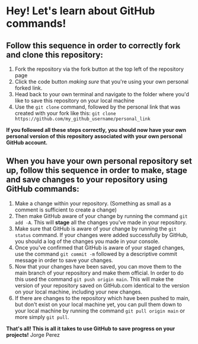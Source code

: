 # Hey! Let's learn about GitHub commands! 

## Follow this sequence in order to correctly fork and clone this repository:

1. Fork the repository via the fork button at the top left of the repository page
2. Click the code button *making sure* that you're using your own personal forked link.
3. Head back to your own terminal and navigate to the folder where you'd like to save this repository on your local machine
4. Use the `git clone` command, followed by the personal link that was created with your fork like this: `git clone https://github.com/my_github_username/personal_link`

**If you followed all these steps correctly, you should now have your own personal version of this repository associated with your own personal GitHub account.**


## When you have your own personal repository set up, follow this sequence in order to make, stage and save changes to your repository using GitHub commands:

1. Make a change within your repository. (Something as small as a comment is sufficient to create a change)
2. Then make GitHub aware of your change by running the command `git add -A`. This will **stage** all the changes you've made in your repository.
3. Make sure that GitHub is aware of your change by running the `git status` command. If your changes were added successfully by GitHub, you should a log of the changes you made in your console. 
4. Once you've confirmed that GitHub is aware of your staged changes, use the command `git commit -m` followed by a descriptive commit message in order to save your changes.
5. Now that your changes have been saved, you can move them to the main branch of your repository and make them official. In order to do this used the command `git push origin main`. This will make the version of your repository saved on GitHub.com identical to the version on your local machine, including your new changes. 
6. If there are changes to the repository which have been pushed to main, but don't exist on your local machine yet, you can pull them down to your local machine by running the command `git pull origin main` or more simply `git pull`.

**That's all! This is all it takes to use GitHub to save progress on your projects!**
Jorge Perez
